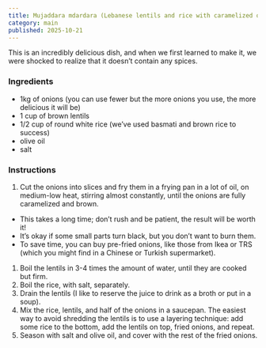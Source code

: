 ```yaml
---
title: Mujaddara mdardara (Lebanese lentils and rice with caramelized onions)
category: main
published: 2025-10-21
---
```


This is an incredibly delicious dish, and when we first learned to make it, we were shocked to realize that it doesn’t contain any spices.

### Ingredients

- 1kg of onions (you can use fewer but the more onions you use, the more delicious it will be)
- 1 cup of brown lentils
- 1/2 cup of round white rice (we’ve used basmati and brown rice to success)
- olive oil
- salt

### Instructions

1. Cut the onions into slices and fry them in a frying pan in a lot of oil, on medium-low heat, stirring almost constantly, until the onions are fully caramelized and brown.

- This takes a long time; don’t rush and be patient, the result will be worth it!
- It’s okay if some small parts turn black, but you don’t want to burn them.
- To save time, you can buy pre-fried onions, like those from Ikea or TRS (which you might find in a Chinese or Turkish supermarket).

1. Boil the lentils in 3-4 times the amount of water, until they are cooked but firm.
1. Boil the rice, with salt, separately.
1. Drain the lentils (I like to reserve the juice to drink as a broth or put in a soup).
1. Mix the rice, lentils, and half of the onions in a saucepan. The easiest way to avoid shredding the lentils is to use a layering technique: add some rice to the bottom, add the lentils on top, fried onions, and repeat.
1. Season with salt and olive oil, and cover with the rest of the fried onions.
